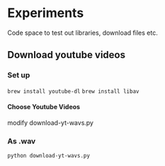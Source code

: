 # Experiments

Code space to test out libraries, download files etc.

## Download youtube videos

### Set up 

` brew install youtube-dl `
` brew install libav `


#### Choose Youtube Videos

modify download-yt-wavs.py

### As .wav

` python download-yt-wavs.py `